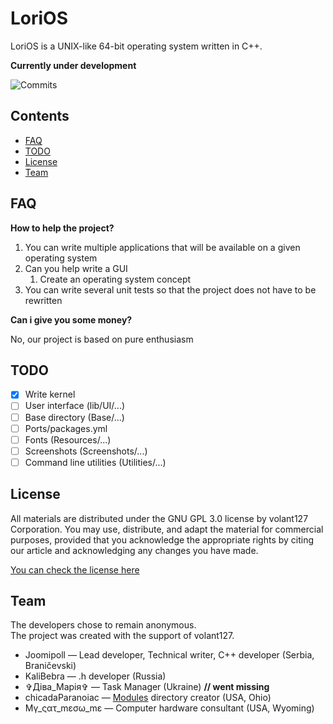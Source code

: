 # LoriOS

LoriOS is a UNIX-like 64-bit operating system written in C++.

**Currently under development**

<img src="https://img.shields.io/github/commit-activity/y/Joomipoll/LoriOS?color=red&label=Commits%20activity&logo=github&logoColor=white" alt="Commits"/>

<!-- [![build status]()]() -->

## Contents
<!-- - [Usage](#1) -->
<!-- - [Beginning of work](#2) -->
- [FAQ](#3)
- [TODO](#4)
- [License](#5)
- [Team](#6)

<!-- ## <a name="1"> Usage</a> -->

<!-- ## <a name="2"> Beginning of work</a> -->

## <a name="3">FAQ</a>
**How to help the project?**

1. You can write multiple applications that will be available on a given operating system
2. Can you help write a GUI
    1. Create an operating system concept
3. You can write several unit tests so that the project does not have to be rewritten

**Can i give you some money?**

No, our project is based on pure enthusiasm

## <a name="4">TODO</a>

- [x] Write kernel
- [ ] User interface (lib/UI/...)
- [ ] Base directory (Base/...)
- [ ] Ports/packages.yml
- [ ] Fonts (Resources/...)
- [ ] Screenshots (Screenshots/...)
- [ ] Command line utilities (Utilities/...)

## <a name="5">License</a>
All materials are distributed under the GNU GPL 3.0 license by volant127 Corporation. You may use, distribute, and adapt the material for commercial purposes, provided that you acknowledge the appropriate rights by citing our article and acknowledging any changes you have made.

[You can check the license here](LICENSE)

## <a name="6">Team</a>
The developers chose to remain anonymous. <br>
The project was created with the support of volant127.

- Joomipoll — Lead developer, Technical writer, C++ developer (Serbia, Braničevski)
- KaliBebra — .h developer (Russia)
- ✞Дiва_Марiя✞ — Task Manager (Ukraine) **// went missing**
- chicadaParanoiac — [Modules](./Kernel/Modules/) directory creator (USA, Ohio)
- Mγ_ςατ_mεσω_mε — Computer hardware consultant (USA, Wyoming)
